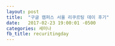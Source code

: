 ```yaml
---
layout: post
title:  "구글 캠퍼스 서울 리쿠르팅 데이 후기"
date:   2017-02-23 19:00:01 -0500
categories: 세미나
fb_title: recuritingday
---
```


# 
